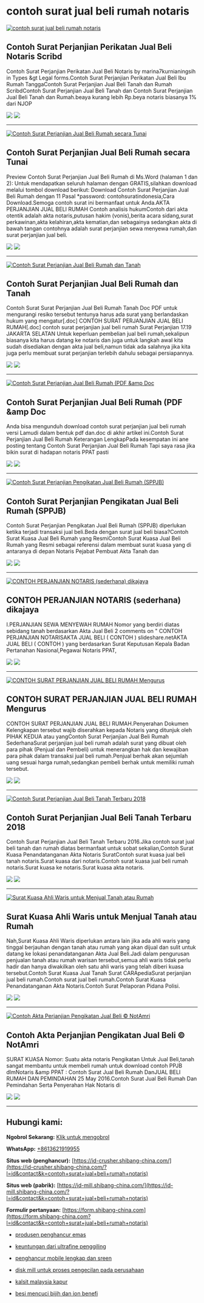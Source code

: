 # contoh surat jual beli rumah notaris

<a href="https://swt.shibang-china.com/?l=id&img&k=contoh+surat+jual+beli+rumah+notaris" target="_blank">![contoh surat jual beli rumah notaris](http://static.shibang-china.com/all-800x300/1014.jpg)</a>

## Contoh Surat Perjanjian Perikatan Jual Beli Notaris Scribd
Contoh Surat Perjanjian Perikatan Jual Beli Notaris by marina7kurnianingsih in Types &gt Legal forms.Contoh Surat Perjanjian Perikatan Jual Beli Ibu Rumah TanggaContoh Surat Perjanjian Jual Beli Tanah dan Rumah ScribdContoh Surat Perjanjian Jual Beli Tanah dan Contoh Surat Perjanjian Jual Beli Tanah dan Rumah.beaya kurang lebih Rp.beya notaris biasanya 1% dari NJOP


<a href="https://whatsapp.shibangsoft.com/WhatsApp.php" target="_blank" title="WhatsApp">![](http://static.shibang-china.com/icon/whatsapp.png)</a> <a href="https://swt.shibang-china.com/?l=id&icon&k=contoh+surat+jual+beli+rumah+notaris" target="_blank">![](http://static.shibang-china.com/icon/chat-id.png)</a>

---

<a href="https://swt.shibang-china.com/?l=id&img&k=contoh+surat+jual+beli+rumah+notaris" target="_blank">![Contoh Surat Perjanjian Jual Beli Rumah secara Tunai](http://static.shibang-china.com/all-800x300/224.jpg)</a>

## Contoh Surat Perjanjian Jual Beli Rumah secara Tunai
Preview Contoh Surat Perjanjian Jual Beli Rumah di Ms.Word (halaman 1 dan 2): Untuk mendapatkan seluruh halaman dengan GRATIS,silahkan download melalui tombol download berikut: Download Contoh Surat Perjanjian Jual Beli Rumah dengan 11 Pasal *password: contohsuratindonesia,Cara Download.Semoga contoh surat ini bermanfaat untuk Anda.AKTA PERJANJIAN JUAL BELI RUMAH Contoh analisis hukumContoh dari akta otentik adalah akta notaris,putusan hakim (vonis),berita acara sidang,surat perkawinan,akta kelahiran,akta kematian,dan sebagainya sedangkan akta di bawah tangan contohnya adalah surat perjanjian sewa menyewa rumah,dan surat perjanjian jual beli.


<a href="https://whatsapp.shibangsoft.com/WhatsApp.php" target="_blank" title="WhatsApp">![](http://static.shibang-china.com/icon/whatsapp.png)</a> <a href="https://swt.shibang-china.com/?l=id&icon&k=contoh+surat+jual+beli+rumah+notaris" target="_blank">![](http://static.shibang-china.com/icon/chat-id.png)</a>

---

<a href="https://swt.shibang-china.com/?l=id&img&k=contoh+surat+jual+beli+rumah+notaris" target="_blank">![Contoh Surat Perjanjian Jual Beli Rumah dan Tanah](http://static.shibang-china.com/all-800x300/466.jpg)</a>

## Contoh Surat Perjanjian Jual Beli Rumah dan Tanah
Contoh Surat Surat Perjanjian Jual Beli Rumah Tanah Doc PDF untuk mengurangi resiko tersebut tentunya harus ada surat yang berlandaskan hukum yang mengatur[.doc] CONTOH SURAT PERJANJIAN JUAL BELI RUMAH[.doc] contoh surat perjanjian jual beli rumah Surat Perjanjian 17.19 JAKARTA SELATAN Untuk keperluan pembelian jual beli rumah,sekalipun biasanya kita harus datang ke notaris dan juga untuk langkah awal kita sudah disediakan dengan akta jual beli,namun tidak ada salahnya jika kita juga perlu membuat surat perjanjian terlebih dahulu sebagai persiapannya.


<a href="https://whatsapp.shibangsoft.com/WhatsApp.php" target="_blank" title="WhatsApp">![](http://static.shibang-china.com/icon/whatsapp.png)</a> <a href="https://swt.shibang-china.com/?l=id&icon&k=contoh+surat+jual+beli+rumah+notaris" target="_blank">![](http://static.shibang-china.com/icon/chat-id.png)</a>

---

<a href="https://swt.shibang-china.com/?l=id&img&k=contoh+surat+jual+beli+rumah+notaris" target="_blank">![Contoh Surat Perjanjian Jual Beli Rumah (PDF &amp Doc](http://static.shibang-china.com/all-800x300/577.jpg)</a>

## Contoh Surat Perjanjian Jual Beli Rumah (PDF &amp Doc
Anda bisa mengunduh download contoh surat perjanjian jual beli rumah versi Lamudi dalam bentuk pdf dan.doc di akhir artikel ini.Contoh Surat Perjanjian Jual Beli Rumah Keterangan LengkapPada kesempatan ini ane posting tentang Contoh Surat Perjanjian Jual Beli Rumah Tapi saya rasa jika bikin surat di hadapan notaris PPAT pasti


<a href="https://whatsapp.shibangsoft.com/WhatsApp.php" target="_blank" title="WhatsApp">![](http://static.shibang-china.com/icon/whatsapp.png)</a> <a href="https://swt.shibang-china.com/?l=id&icon&k=contoh+surat+jual+beli+rumah+notaris" target="_blank">![](http://static.shibang-china.com/icon/chat-id.png)</a>

---

<a href="https://swt.shibang-china.com/?l=id&img&k=contoh+surat+jual+beli+rumah+notaris" target="_blank">![Contoh Surat Perjanjian Pengikatan Jual Beli Rumah (SPPJB)](http://static.shibang-china.com/all-800x300/525.jpg)</a>

## Contoh Surat Perjanjian Pengikatan Jual Beli Rumah (SPPJB)
Contoh Surat Perjanjian Pengikatan Jual Beli Rumah (SPPJB) diperlukan ketika terjadi transaksi jual beli.Beda dengan surat jual beli biasa?Contoh Surat Kuasa Jual Beli Rumah yang ResmiContoh Surat Kuasa Jual Beli Rumah yang Resmi sebagai referensi dalam membuat surat kuasa yang di antaranya di depan Notaris Pejabat Pembuat Akta Tanah dan


<a href="https://whatsapp.shibangsoft.com/WhatsApp.php" target="_blank" title="WhatsApp">![](http://static.shibang-china.com/icon/whatsapp.png)</a> <a href="https://swt.shibang-china.com/?l=id&icon&k=contoh+surat+jual+beli+rumah+notaris" target="_blank">![](http://static.shibang-china.com/icon/chat-id.png)</a>

---

<a href="https://swt.shibang-china.com/?l=id&img&k=contoh+surat+jual+beli+rumah+notaris" target="_blank">![CONTOH PERJANJIAN NOTARIS (sederhana) dikajaya](http://static.shibang-china.com/all-800x300/367.jpg)</a>

## CONTOH PERJANJIAN NOTARIS (sederhana) dikajaya
I.PERJANJIAN SEWA MENYEWAH RUMAH Nomor yang berdiri diatas sebidang tanah berdasarkan Akta Jual Beli 2 comments on " CONTOH PERJANJIAN NOTARISAKTA JUAL BELI ( CONTOH ) slideshare.netAKTA JUAL BELI ( CONTOH ) yang berdasarkan Surat Keputusan Kepala Badan Pertanahan Nasional,Pegawai Notaris PPAT,


<a href="https://whatsapp.shibangsoft.com/WhatsApp.php" target="_blank" title="WhatsApp">![](http://static.shibang-china.com/icon/whatsapp.png)</a> <a href="https://swt.shibang-china.com/?l=id&icon&k=contoh+surat+jual+beli+rumah+notaris" target="_blank">![](http://static.shibang-china.com/icon/chat-id.png)</a>

---

<a href="https://swt.shibang-china.com/?l=id&img&k=contoh+surat+jual+beli+rumah+notaris" target="_blank">![CONTOH SURAT PERJANJIAN JUAL BELI RUMAH Mengurus](http://static.shibang-china.com/all-800x300/1.jpg)</a>

## CONTOH SURAT PERJANJIAN JUAL BELI RUMAH Mengurus
CONTOH SURAT PERJANJIAN JUAL BELI RUMAH.Penyerahan Dokumen Kelengkapan tersebut wajib diserahkan kepada Notaris yang ditunjuk oleh PIHAK KEDUA atau yangContoh Surat Perjanjian Jual Beli Rumah SederhanaSurat perjanjian jual beli rumah adalah surat yang dibuat oleh para pihak (Penjual dan Pembeli) untuk menerangkan hak dan kewajiban para pihak dalam transaksi jual beli rumah.Penjual berhak akan sejumlah uang sesuai harga rumah,sedangkan pembeli berhak untuk memiliki rumah tersebut.


<a href="https://whatsapp.shibangsoft.com/WhatsApp.php" target="_blank" title="WhatsApp">![](http://static.shibang-china.com/icon/whatsapp.png)</a> <a href="https://swt.shibang-china.com/?l=id&icon&k=contoh+surat+jual+beli+rumah+notaris" target="_blank">![](http://static.shibang-china.com/icon/chat-id.png)</a>

---

<a href="https://swt.shibang-china.com/?l=id&img&k=contoh+surat+jual+beli+rumah+notaris" target="_blank">![Contoh Surat Perjanjian Jual Beli Tanah Terbaru 2018](http://static.shibang-china.com/all-800x300/259.jpg)</a>

## Contoh Surat Perjanjian Jual Beli Tanah Terbaru 2018
Contoh Surat Perjanjian Jual Beli Tanah Terbaru 2016.Jika contoh surat jual beli tanah dan rumah diatas bermanfaat untuk sobat sekalian,Contoh Surat Kuasa Penandatanganan Akta Notaris SuratContoh surat kuasa jual beli tanah notaris.Surat kuasa dari notaris.Contoh surat kuasa jual beli rumah notaris.Surat kuasa ke notaris.Surat kuasa akta notaris.


<a href="https://whatsapp.shibangsoft.com/WhatsApp.php" target="_blank" title="WhatsApp">![](http://static.shibang-china.com/icon/whatsapp.png)</a> <a href="https://swt.shibang-china.com/?l=id&icon&k=contoh+surat+jual+beli+rumah+notaris" target="_blank">![](http://static.shibang-china.com/icon/chat-id.png)</a>

---

<a href="https://swt.shibang-china.com/?l=id&img&k=contoh+surat+jual+beli+rumah+notaris" target="_blank">![Surat Kuasa Ahli Waris untuk Menjual Tanah atau Rumah](http://static.shibang-china.com/all-800x300/783.jpg)</a>

## Surat Kuasa Ahli Waris untuk Menjual Tanah atau Rumah
Nah,Surat Kuasa Ahli Waris diperlukan antara lain jika ada ahli waris yang tinggal berjauhan dengan tanah atau rumah yang akan dijual dan sulit untuk datang ke lokasi penandatanganan Akta Jual Beli.Jadi dalam pengurusan penjualan tanah atau rumah warisan tersebut,semua ahli waris tidak perlu hadir dan hanya diwakilkan oleh satu ahli waris yang telah diberi kuasa tersebut.Contoh Surat Kuasa Jual Tanah Surat CARApediaSurat perjanjian jual beli rumah.Contoh surat jual beli rumah.Contoh Surat Kuasa Penandatanganan Akta Notaris.Contoh Surat Pelaporan Pidana Polisi.


<a href="https://whatsapp.shibangsoft.com/WhatsApp.php" target="_blank" title="WhatsApp">![](http://static.shibang-china.com/icon/whatsapp.png)</a> <a href="https://swt.shibang-china.com/?l=id&icon&k=contoh+surat+jual+beli+rumah+notaris" target="_blank">![](http://static.shibang-china.com/icon/chat-id.png)</a>

---

<a href="https://swt.shibang-china.com/?l=id&img&k=contoh+surat+jual+beli+rumah+notaris" target="_blank">![Contoh Akta Perjanjian Pengikatan Jual Beli © NotAmri](http://static.shibang-china.com/all-800x300/621.jpg)</a>

## Contoh Akta Perjanjian Pengikatan Jual Beli © NotAmri
SURAT KUASA Nomor: Suatu akta notaris Pengikatan Untuk Jual Beli,tanah sangat membantu untuk membeli rumah untuk download contoh PPJB dlmNotaris &amp PPAT : Contoh Surat Jual Beli Rumah DanJUAL BELI RUMAH DAN PEMINDAHAN 25 May 2016.Contoh Surat Jual Beli Rumah Dan Pemindahan Serta Penyerahan Hak Notaris di


<a href="https://whatsapp.shibangsoft.com/WhatsApp.php" target="_blank" title="WhatsApp">![](http://static.shibang-china.com/icon/whatsapp.png)</a> <a href="https://swt.shibang-china.com/?l=id&icon&k=contoh+surat+jual+beli+rumah+notaris" target="_blank">![](http://static.shibang-china.com/icon/chat-id.png)</a>

---
## Hubungi kami:

**Ngobrol Sekarang:** [Klik untuk mengobrol](https://swt.shibang-china.com?l=id&contact&k=contoh+surat+jual+beli+rumah+notaris)

**WhatsApp:**  [+8613621919955](https://whatsapp.shibangsoft.com/WhatsApp.php)

**Situs web (penghancur):** [https://id-crusher.shibang-china.com/](https://id-crusher.shibang-china.com/?l=id&contact&k=contoh+surat+jual+beli+rumah+notaris)

**Situs web (pabrik):** [https://id-mill.shibang-china.com/](https://id-mill.shibang-china.com/?l=id&contact&k=contoh+surat+jual+beli+rumah+notaris)

**Formulir pertanyaan:** [https://form.shibang-china.com](https://form.shibang-china.com?l=id&contact&k=contoh+surat+jual+beli+rumah+notaris)

* [produsen penghancur emas](../34/produsen%20penghancur%20emas.md)

* [keuntungan dari ultrafine penggiling](../33/keuntungan%20dari%20ultrafine%20penggiling.md)

* [penghancur mobile lengkap dan sreen](../32/penghancur%20mobile%20lengkap%20dan%20sreen.md)

* [disk mill untuk proses pengecilan pada perusahaan](../31/disk%20mill%20untuk%20proses%20pengecilan%20pada%20perusahaan.md)

* [kalsit malaysia kapur](../39/kalsit%20malaysia%20kapur.md)

* [besi mencuci bijih dan ion benefi](../40/besi%20mencuci%20bijih%20dan%20ion%20benefi.md)